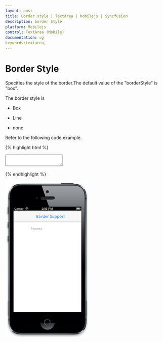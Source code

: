 ```yaml
---
layout: post
title: Border style | TextArea | Mobilejs | Syncfusion
description: border Style
platform: Mobilejs
control: TextArea (Mobile)
documentation: ug
keywords:textarea,
---
```


# Border Style

Specifies the style of the border.The default value of the "borderStyle" is "box".

The border style is

* Box

* Line

* none

Refer to the following code example.

{% highlight html %}

<textarea id="textarea" data-role="ejmtextarea" data-ej-watermarktext="Textarea" data-ej-borderstyle="none"></textarea>

{% endhighlight %}

![](Border-support_images/Border-support_img1.png)